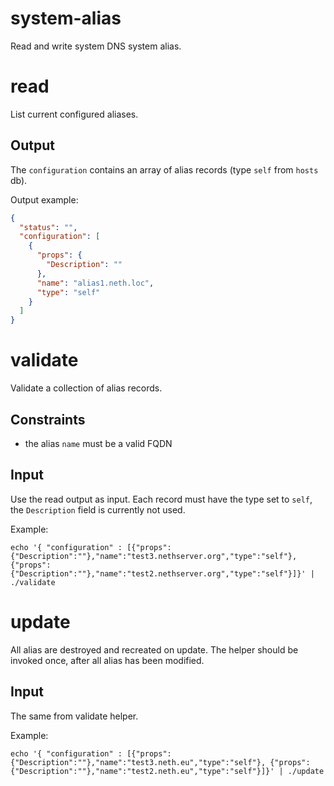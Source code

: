 # system-alias

Read and write system DNS system alias.

# read

List current configured aliases.

## Output

The `configuration` contains an array of alias records (type `self` from `hosts` db).

Output example:
```json
{
  "status": "",
  "configuration": [
    {
      "props": {
        "Description": ""
      },
      "name": "alias1.neth.loc",
      "type": "self"
    }
  ]
}
```

# validate

Validate a collection of alias records.

## Constraints

- the alias `name` must be a valid FQDN

## Input

Use the read output as input.
Each record must have the type set to `self`, the `Description` field is currently not used.

Example:
```
echo '{ "configuration" : [{"props":{"Description":""},"name":"test3.nethserver.org","type":"self"}, {"props":{"Description":""},"name":"test2.nethserver.org","type":"self"}]}' | ./validate
```

# update

All alias are destroyed and recreated on update.
The helper should be invoked once, after all alias has been modified.

## Input

The same from validate helper.

Example:
```
echo '{ "configuration" : [{"props":{"Description":""},"name":"test3.neth.eu","type":"self"}, {"props":{"Description":""},"name":"test2.neth.eu","type":"self"}]}' | ./update
```
